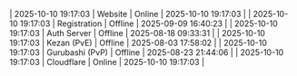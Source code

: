| 2025-10-10 19:17:03 | Website | Online | 2025-10-10 19:17:03 |
| 2025-10-10 19:17:03 | Registration | Offline | 2025-09-09 16:40:23 |
| 2025-10-10 19:17:03 | Auth Server | Offline | 2025-08-18 09:33:31 |
| 2025-10-10 19:17:03 | Kezan (PvE) | Offline | 2025-08-03 17:58:02 |
| 2025-10-10 19:17:03 | Gurubashi (PvP) | Offline | 2025-08-23 21:44:06 |
| 2025-10-10 19:17:03 | Cloudflare | Online | 2025-10-10 19:17:03 |
